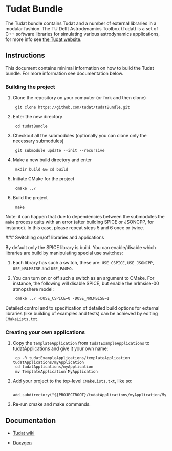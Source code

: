 # Tudat Bundle
The Tudat bundle contains Tudat and a number of external libraries in a modular fashion. The TU Delft Astrodynamics Toolbox (Tudat) is a set of C++ software libraries for simulating various astrodynamics applications, for more info see [the Tudat website](http://tudat.tudelft.nl).

## Instructions
This document contains minimal information on how to build the Tudat bundle. For more information see documentation below.

### Building the project

1. Clone the repository on your computer (or fork and then clone)

        git clone https://github.com/tudat/tudatBundle.git

2. Enter the new directory

        cd tudatBundle

3. Checkout all the submodules (optionally you can clone only the necessary submodules)

        git submodule update --init --recursive

4. Make a new build directory and enter

        mkdir build && cd build

5. Initiate CMake for the project

        cmake ../

6. Build the project

        make

Note: it can happen that due to dependencies between the submodules the ```make``` process quits with an error (after building SPICE or JSONCPP, for instance). In this case, please repeat steps 5 and 6 once or twice.

<a name="switching_apps">
### Switching on/off libraries and applications
</a>

By default only the SPICE library is build. You can enable/disable which libraries are build by manipulating special use switches:

1. Each library has such a switch, these are: ```USE_CSPICE```, ```USE_JSONCPP```, ```USE_NRLMSISE``` and ```USE_PAGMO```.

2. You can turn on or off such a switch as an argument to CMake. For instance, the following will disable SPICE, but enable the nrlmsise-00 atmopshere model:

        cmake ../ -DUSE_CSPICE=0 -DUSE_NRLMSISE=1

Detailed control and to specification of detailed build options for external libraries (like building of examples and tests) can be achieved by editing ```CMakeLists.txt```.

### Creating your own applications

1. Copy the ```templateApplication``` from ```tudatExampleApplications``` to tudatApplications and give it your own name:

        cp -R tudatExampleApplications/templateApplication tudatApplications/myApplication
        cd tudatApplications/myApplication
        mv TemplateApplication MyApplication

2. Add your project to the top-level ```CMakeLists.txt```, like so:

        add_subdirectory("${PROJECTROOT}/tudatApplications/myApplication/MyApplication")

3. Re-run cmake and make commands.

## Documentation

* [Tudat wiki](http://tudat.tudelft.nl/projects/tudat/wiki)

* [Doxygen](http://tudat.tudelft.nl/Doxygen/Tudat/docs/index.html)
